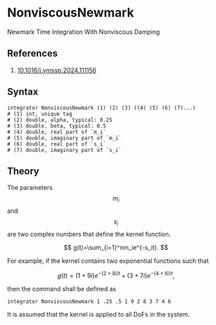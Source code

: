 # NonviscousNewmark

Newmark Time Integration With Nonviscous Damping

## References

1. [10.1016/j.ymssp.2024.111156](https://doi.org/10.1016/j.ymssp.2024.111156)

## Syntax

```
integrator NonviscousNewmark (1) (2) (3) ((4) (5) (6) (7)...)
# (1) int, unique tag
# (2) double, alpha, typical: 0.25
# (3) double, beta, typical: 0.5
# (4) double, real part of `m_i`
# (5) double, imaginary part of `m_i`
# (6) double, real part of `s_i`
# (7) double, imaginary part of `s_i`
```

## Theory

The parameters $$m_i$$ and $$s_i$$ are two complex numbers that define the kernel function.

$$
g(t)=\sum_{i=1}^nm_ie^{-s_it}.
$$

For example, if the kernel contains two exponential functions such that

$$
g(t)=(1+9i)e^{-(2+8i)t}+(3+7i)e^{-(4+6i)t},
$$

then the command shall be defined as

```text
integrator NonviscousNewmark 1 .25 .5 1 9 2 8 3 7 4 6
```

It is assumed that the kernel is applied to all DoFs in the system.

